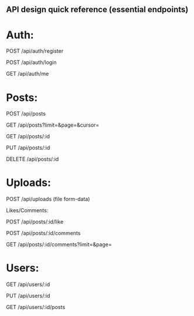 ## API design quick reference (essential endpoints)

# Auth:

POST /api/auth/register

POST /api/auth/login

GET /api/auth/me

# Posts:

POST /api/posts

GET /api/posts?limit=&page=&cursor=

GET /api/posts/:id

PUT /api/posts/:id

DELETE /api/posts/:id

# Uploads:

POST /api/uploads (file form-data)

Likes/Comments:

POST /api/posts/:id/like

POST /api/posts/:id/comments

GET /api/posts/:id/comments?limit=&page=

# Users:

GET /api/users/:id

PUT /api/users/:id

GET /api/users/:id/posts

